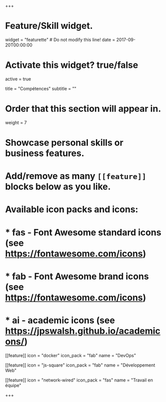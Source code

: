 +++
# Feature/Skill widget.
widget = "featurette"  # Do not modify this line!
date = 2017-09-20T00:00:00

# Activate this widget? true/false
active = true

title = "Compétences"
subtitle = ""

# Order that this section will appear in.
weight = 7

# Showcase personal skills or business features.
#
# Add/remove as many `[[feature]]` blocks below as you like.
#
# Available icon packs and icons:
# * fas - Font Awesome standard icons (see https://fontawesome.com/icons)
# * fab - Font Awesome brand icons (see https://fontawesome.com/icons)
# * ai - academic icons (see https://jpswalsh.github.io/academicons/)

[[feature]]
  icon = "docker"
  icon_pack = "fab"
  name = "DevOps"

[[feature]]
  icon = "js-square"
  icon_pack = "fab"
  name = "Développement Web"

[[feature]]
  icon = "network-wired"
  icon_pack = "fas"
  name = "Travail en équipe"

+++
